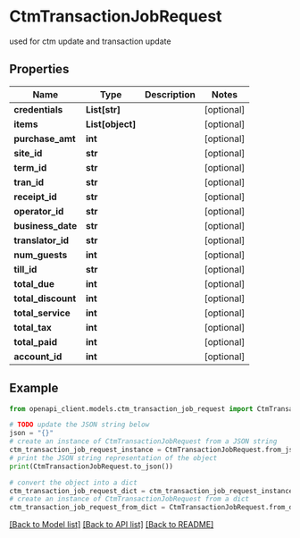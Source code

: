 # CtmTransactionJobRequest

used for ctm update and transaction update

## Properties

Name | Type | Description | Notes
------------ | ------------- | ------------- | -------------
**credentials** | **List[str]** |  | [optional] 
**items** | **List[object]** |  | [optional] 
**purchase_amt** | **int** |  | [optional] 
**site_id** | **str** |  | [optional] 
**term_id** | **str** |  | [optional] 
**tran_id** | **str** |  | [optional] 
**receipt_id** | **str** |  | [optional] 
**operator_id** | **str** |  | [optional] 
**business_date** | **str** |  | [optional] 
**translator_id** | **str** |  | [optional] 
**num_guests** | **int** |  | [optional] 
**till_id** | **str** |  | [optional] 
**total_due** | **int** |  | [optional] 
**total_discount** | **int** |  | [optional] 
**total_service** | **int** |  | [optional] 
**total_tax** | **int** |  | [optional] 
**total_paid** | **int** |  | [optional] 
**account_id** | **int** |  | [optional] 

## Example

```python
from openapi_client.models.ctm_transaction_job_request import CtmTransactionJobRequest

# TODO update the JSON string below
json = "{}"
# create an instance of CtmTransactionJobRequest from a JSON string
ctm_transaction_job_request_instance = CtmTransactionJobRequest.from_json(json)
# print the JSON string representation of the object
print(CtmTransactionJobRequest.to_json())

# convert the object into a dict
ctm_transaction_job_request_dict = ctm_transaction_job_request_instance.to_dict()
# create an instance of CtmTransactionJobRequest from a dict
ctm_transaction_job_request_from_dict = CtmTransactionJobRequest.from_dict(ctm_transaction_job_request_dict)
```
[[Back to Model list]](../README.md#documentation-for-models) [[Back to API list]](../README.md#documentation-for-api-endpoints) [[Back to README]](../README.md)


